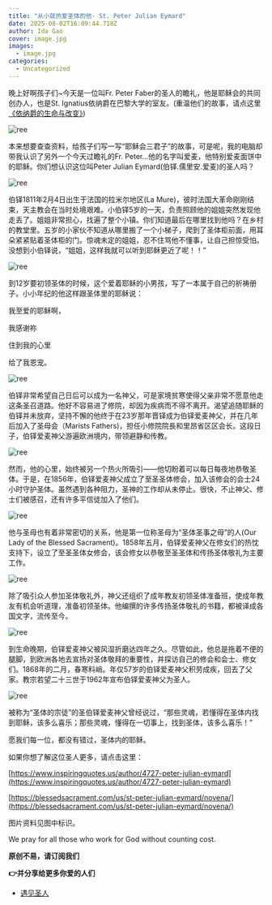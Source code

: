 ```yaml
---
title: "从小就热爱圣体的他- St. Peter Julian Eymard"
date: 2025-08-02T16:09:44.718Z
author: Ida Gao
cover: image.jpg
images:
  - image.jpg
categories:
  - Uncategorized
---
```


晚上好啊孩子们~今天是一位叫Fr. Peter Faber的圣人的瞻礼，他是耶稣会的共同创办人，也是St. Ignatius依纳爵在巴黎大学的室友。(重温他们的故事，请点这里 [《依纳爵的生命与改变》](https://www.urloveinme.com/post/st-ignatius-of-loyola))

<!--more-->

![ree](https://static.wixstatic.com/media/ec8b63_86b4b147bd0e446d896f92575531d818~mv2.png)

  

本来想要查查资料，给孩子们写一写“耶稣会三君子”的故事，可是呢，我的电脑却带我认识了另外一个今天过瞻礼的Fr. Peter...他的名字叫爱麦，他特别爱麦面饼中的耶稣。你们想认识这位叫Peter Julian Eymard(伯铎.儒里安.爱麦)的圣人吗？

![ree](https://static.wixstatic.com/media/ec8b63_b3c9fd86207e41888af38f9bce6bfcde~mv2.jpg)

  

伯铎1811年2月4日出生于法国的拉米尔地区(La Mure)，彼时法国大革命刚刚结束，天主教会在当时处境艰难。小伯铎5岁的一天，负责照顾他的姐姐突然发现他走丢了。姐姐非常担心，找遍了整个小镇。你们知道最后在哪里找到他吗？在乡村的教堂里。五岁的小家伙不知道从哪里搬了一个小梯子，爬到了圣体柜前面，用耳朵紧紧贴着圣体柜的门。惊魂未定的姐姐，忍不住骂他不懂事，让自己担惊受怕。没想到小伯铎说，“姐姐，这样我就可以听到耶稣更近了呢！！”

![ree](https://static.wixstatic.com/media/ec8b63_fd1d8567a4fb49ce906128bf358c53ef~mv2.jpg)

  

到12岁要初领圣体的时候，这个爱着耶稣的小男孩，写了一本属于自己的祈祷册子。小小年纪的他这样跟圣体里的耶稣说：

我至爱的耶稣啊，

我感谢祢

住到我的心里

给了我恩宠。

![ree](https://static.wixstatic.com/media/ec8b63_c650da2813fd43748fc785cbbfb7dae9~mv2.jpg)

  

伯铎非常希望自己日后可以成为一名神父，可是家境贫寒使得父亲非常不愿意他走这条圣召道路。他好不容易进了修院，却因为疾病而不得不离开。渴望追随耶稣的伯铎并未放弃，坚持不懈的他终于在23岁那年晋铎成为伯铎爱麦神父，并在几年后加入了圣母会（Marists Fathers)，担任小修院院長和里昂省区区会长。这段日子，伯铎爱麦神父游遍欧洲境内，带领避静和传教。

  

![ree](https://static.wixstatic.com/media/ec8b63_08ef6a403bb242cd86d5a97f589ffbd7~mv2.jpg)

  

然而，他的心里，始终被另一个热火所吸引——他切盼着可以每日每夜地恭敬圣体。于是，在1856年，伯铎爱麦神父成立了至圣圣体修会，加入该修会的会士24小时守护圣体。虽然遇到各种阻力，圣神的工作却从未停止。很快，不止神父、修士们被感召，还有许多平信徒加入了他们。

  

![ree](https://static.wixstatic.com/media/ec8b63_8d1f4afe92794f54ada562287e5a9f89~mv2.jpg)

  

他与圣母也有着非常密切的关系，他是第一位称圣母为“圣体圣事之母”的人(Our Lady of the Blessed Sacrament)。1858年五月，伯铎爱麦神父在修女们的热忱支持下，设立了至圣圣体女修会，该会修女以恭敬至圣圣体和传扬圣体敬礼为主要工作。

  

![ree](https://static.wixstatic.com/media/ec8b63_c9445df298434090904f01b2434d38e5~mv2.jpg)

除了吸引众人参加圣体敬礼外，神父还组织了成年教友初领圣体准备班，使成年教友有机会听道理，准备初领圣体。他编撰的许多传扬圣体敬礼的书籍，都被译成各国文字，流传至今。

![ree](https://static.wixstatic.com/media/ec8b63_2b382d12daed4d8996135ca420a50b2c~mv2.jpg)

  

到生命晚期，伯铎爱麦神父被风湿折磨达四年之久。尽管如此，他总是拖着不便的腿脚，到欧洲各地去宣扬对圣体敬拜的重要性，并探访自己的修会和会士、修女们。1868年的二月，春寒料峭。年仅57岁的伯铎爱麦神父积劳成疾，回去了父家。教宗若望二十三世于1962年宣布伯铎爱麦神父为圣人。

  

![ree](https://static.wixstatic.com/media/ec8b63_8f52fcd1528241938fbd102a9f4c7625~mv2.jpg)

被称为“圣体的宗徒”的圣伯铎爱麦神父曾经说过，“那些灵魂，若懂得在圣体内找到耶稣，该多么喜乐；那些灵魂，懂得在一切事上，找到圣体，该多么喜乐！”

  

愿我们每一位，都没有错过，圣体内的耶稣。

  

如果你想了解这位圣人更多，请点击这里：

[https://www.inspiringquotes.us/author/4727-peter-julian-eymard](https://www.inspiringquotes.us/author/4727-peter-julian-eymard)

[https://blessedsacrament.com/us/st-peter-julian-eymard/novena/](https://blessedsacrament.com/us/st-peter-julian-eymard/novena/)

  

  

  

图片资料见图中标识。

We pray for all those who work for God without counting cost.

**原创不易，请订阅我们**

**👉并分享给更多你爱的人们**

*   [遇见圣人](https://www.urloveinme.com/首頁/categories/遇见圣人)
